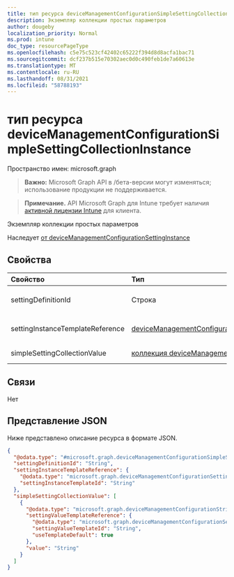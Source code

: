 ```yaml
---
title: тип ресурса deviceManagementConfigurationSimpleSettingCollectionInstance
description: Экземпляр коллекции простых параметров
author: dougeby
localization_priority: Normal
ms.prod: intune
doc_type: resourcePageType
ms.openlocfilehash: c5e75c523cf42402c65222f394d8d8acfa1bac71
ms.sourcegitcommit: dcf237b515e70302aec0d0c490feb1de7a60613e
ms.translationtype: MT
ms.contentlocale: ru-RU
ms.lasthandoff: 08/31/2021
ms.locfileid: "58788193"
---
```

# <a name="devicemanagementconfigurationsimplesettingcollectioninstance-resource-type"></a>тип ресурса deviceManagementConfigurationSimpleSettingCollectionInstance

Пространство имен: microsoft.graph

> **Важно:** Microsoft Graph API в /бета-версии могут изменяться; использование продукции не поддерживается.

> **Примечание.** API Microsoft Graph для Intune требует наличия [активной лицензии Intune](https://go.microsoft.com/fwlink/?linkid=839381) для клиента.

Экземпляр коллекции простых параметров


Наследует [от deviceManagementConfigurationSettingInstance](../resources/intune-deviceconfigv2-devicemanagementconfigurationsettinginstance.md)

## <a name="properties"></a>Свойства
|Свойство|Тип|Описание|
|:---|:---|:---|
|settingDefinitionId|Строка|Параметр Определения Id, унаследованный от [deviceManagementConfigurationSettingInstance](../resources/intune-deviceconfigv2-devicemanagementconfigurationsettinginstance.md)|
|settingInstanceTemplateReference|[deviceManagementConfigurationSettingInstanceTemplateReference](../resources/intune-deviceconfigv2-devicemanagementconfigurationsettinginstancetemplatereference.md)|Настройка ссылки шаблона экземпляра, унаследованной от [deviceManagementConfigurationSettingInstance](../resources/intune-deviceconfigv2-devicemanagementconfigurationsettinginstance.md)|
|simpleSettingCollectionValue|[коллекция deviceManagementConfigurationSimpleSettingValue](../resources/intune-deviceconfigv2-devicemanagementconfigurationsimplesettingvalue.md)|Простое значение экземпляра коллекции параметров|

## <a name="relationships"></a>Связи
Нет

## <a name="json-representation"></a>Представление JSON
Ниже представлено описание ресурса в формате JSON.
<!-- {
  "blockType": "resource",
  "@odata.type": "microsoft.graph.deviceManagementConfigurationSimpleSettingCollectionInstance"
}
-->
``` json
{
  "@odata.type": "#microsoft.graph.deviceManagementConfigurationSimpleSettingCollectionInstance",
  "settingDefinitionId": "String",
  "settingInstanceTemplateReference": {
    "@odata.type": "microsoft.graph.deviceManagementConfigurationSettingInstanceTemplateReference",
    "settingInstanceTemplateId": "String"
  },
  "simpleSettingCollectionValue": [
    {
      "@odata.type": "microsoft.graph.deviceManagementConfigurationStringSettingValue",
      "settingValueTemplateReference": {
        "@odata.type": "microsoft.graph.deviceManagementConfigurationSettingValueTemplateReference",
        "settingValueTemplateId": "String",
        "useTemplateDefault": true
      },
      "value": "String"
    }
  ]
}
```




